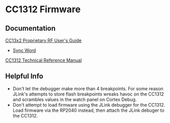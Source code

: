# CC1312 Firmware

## Documentation

[CC13x2 Proprietary RF User's Guide](https://software-dl.ti.com/simplelink/esd/simplelink_cc13x2_sdk/2.30.00.45/exports/docs/proprietary-rf/proprietary-rf-users-guide/proprietary-rf-guide/index-cc13x2.html)
* [Sync Word](https://software-dl.ti.com/simplelink/esd/simplelink_cc13x2_sdk/2.30.00.45/exports/docs/proprietary-rf/proprietary-rf-users-guide/proprietary-rf/packet-format.html?highlight=sync)

[CC1312 Technical Reference Manual](https://www.ti.com/lit/ug/swcu185g/swcu185g.pdf)

## Helpful Info

* Don't let the debugger make more than 4 breakpoints. For some reason JLink's attempts to store flash breakpoints wreaks havoc on the CC1312 and scrambles values in the watch panel on Cortex Debug.
* Don't attempt to load firmware using the JLink debugger for the CC1312. Load firmware via the RP2040 instead, then attach the JLink debuger to the CC1312.